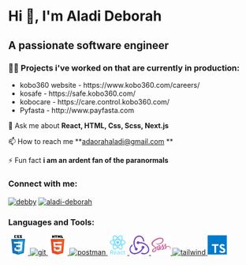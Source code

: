 <h1>Hi 👋, I'm Aladi Deborah</h1>
<h2>A passionate software engineer</h3>

<!-- <p align="left"> <img src="https://komarev.com/ghpvc/?username=debbydora&label=Profile%20views&color=0e75b6&style=flat" alt="dejongbaba" /> </p> -->



<!-- <p>All of my projects are available at </p> -->


<!-- <h3 align="left">💻 Source code to projects i've worked on </h3> -->

<h3 align="left">👨‍💻 Projects i've worked on that are currently in production:</h3>
<ul>
 <li> kobo360 website - https://www.kobo360.com/careers/</li>
  <li> kosafe - https://safe.kobo360.com/</li>
 <li> kobocare - https://care.control.kobo360.com/ </li>
 <li>Pyfasta - http://www.payfasta.com </li>
</ul>


 💬 Ask me about **React, HTML, Css, Scss, Next.js**

 📫 How to reach me **adaorahaladi@gmail.com **

 ⚡ Fun fact **i am an ardent fan of the paranormals**

<h3 align="left">Connect with me:</h3>
<p align="left">
<a href="https://twitter.com/big_boss_baybee" target="blank"><img align="center" src="https://raw.githubusercontent.com/rahuldkjain/github-profile-readme-generator/master/src/images/icons/Social/twitter.svg" alt="debby" height="30" width="40" /></a>
<a href="https://linkedin.com/in/aladideborah" target="blank"><img align="center" src="https://raw.githubusercontent.com/rahuldkjain/github-profile-readme-generator/master/src/images/icons/Social/linked-in-alt.svg" alt="aladi-deborah" height="30" width="40" /></a>
</p>

<h3 align="left">Languages and Tools:</h3>
<p align="left"> <a href="https://getbootstrap.com" target="_blank" rel="noreferrer"> </a> <a href="https://www.w3schools.com/css/" target="_blank" rel="noreferrer"> <img src="https://raw.githubusercontent.com/devicons/devicon/master/icons/css3/css3-original-wordmark.svg" alt="css3" width="40" height="40"/> <a href="https://git-scm.com/" target="_blank" rel="noreferrer"> <img src="https://www.vectorlogo.zone/logos/git-scm/git-scm-icon.svg" alt="git" width="40" height="40"/> <a href="https://www.w3.org/html/" target="_blank" rel="noreferrer"> <img src="https://raw.githubusercontent.com/devicons/devicon/master/icons/html5/html5-original-wordmark.svg" alt="html5" width="40" height="40"/> </a> <a href="https://postman.com" target="_blank" rel="noreferrer"> <img src="https://www.vectorlogo.zone/logos/getpostman/getpostman-icon.svg" alt="postman" width="40" height="40"/> </a> <a href="https://reactjs.org/" target="_blank" rel="noreferrer"> <img src="https://raw.githubusercontent.com/devicons/devicon/master/icons/react/react-original-wordmark.svg" alt="react" width="40" height="40"/> </a> <a href="https://redux.js.org" target="_blank" rel="noreferrer"> <img src="https://raw.githubusercontent.com/devicons/devicon/master/icons/redux/redux-original.svg" alt="redux" width="40" height="40"/> </a> <a href="https://sass-lang.com" target="_blank" rel="noreferrer"> <img src="https://raw.githubusercontent.com/devicons/devicon/master/icons/sass/sass-original.svg" alt="sass" width="40" height="40"/> </a> <a href="https://tailwindcss.com/" target="_blank" rel="noreferrer"> <img src="https://www.vectorlogo.zone/logos/tailwindcss/tailwindcss-icon.svg" alt="tailwind" width="40" height="40"/> </a> <a href="https://www.typescriptlang.org/" target="_blank" rel="noreferrer"> <img src="https://raw.githubusercontent.com/devicons/devicon/master/icons/typescript/typescript-original.svg" alt="typescript" width="40" height="40"/> </a></p>



<!---
debbydora/debbydora is a ✨ special ✨ repository because its `README.md` (this file) appears on your GitHub profile.
You can click the Preview link to take a look at your changes.
--->
